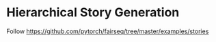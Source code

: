 # Hierarchical Story Generation
Follow https://github.com/pytorch/fairseq/tree/master/examples/stories